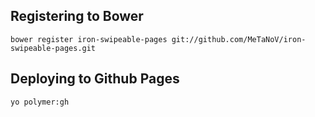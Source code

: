 ## Registering to Bower

`bower register iron-swipeable-pages git://github.com/MeTaNoV/iron-swipeable-pages.git`

## Deploying to Github Pages

`yo polymer:gh`
